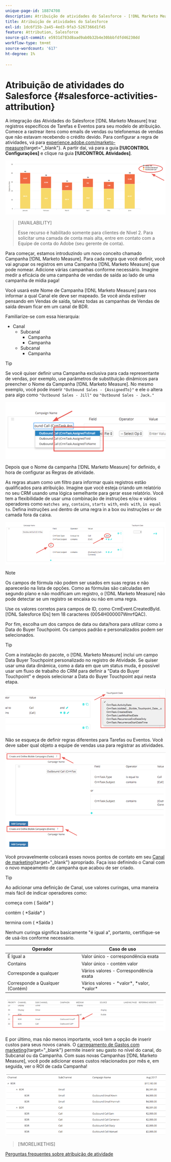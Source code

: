 ```yaml
---
unique-page-id: 18874708
description: Atribuição de atividades do Salesforce - [!DNL Marketo Measure]
title: Atribuição de atividades do Salesforce
exl-id: 1dc6f15b-2a45-4ed3-9fa3-5267366d1f45
feature: Attribution, Salesforce
source-git-commit: e5931d783d8aad9ab0b32b4e30bbbfdfd46230dd
workflow-type: tm+mt
source-wordcount: '617'
ht-degree: 1%

---
```


# Atribuição de atividades do Salesforce {#salesforce-activities-attribution}

A integração das Atividades do Salesforce [!DNL Marketo Measure] traz registros específicos de Tarefas e Eventos para seu modelo de atribuição. Comece a rastrear itens como emails de vendas ou telefonemas de vendas que não estavam recebendo o crédito devido. Para configurar a regra de atividades, vá para [experience.adobe.com/marketo-measure](https://experience.adobe.com/marketo-measure){target="_blank"}. A partir daí, vá para a guia **[!UICONTROL Configurações]** e clique na guia **[!UICONTROL Atividades]**.

![](assets/1.png)

>[!AVAILABILITY]
>
>Esse recurso é habilitado somente para clientes de Nível 2. Para solicitar uma camada de conta mais alta, entre em contato com a Equipe de conta do Adobe (seu gerente de conta).

Para começar, estamos introduzindo um novo conceito chamado Campanha [!DNL Marketo Measure]. Para cada regra que você definir, você vai agrupar os registros em uma Campanha [!DNL Marketo Measure] que pode nomear. Adicione várias campanhas conforme necessário. Imagine medir a eficácia de uma campanha de vendas de saída ao lado de uma campanha de mídia paga!

Você usará este Nome de Campanha [!DNL Marketo Measure] para nos informar a qual Canal ele deve ser mapeado. Se você ainda estiver pensando em Vendas de saída, talvez todas as campanhas de Vendas de saída devam ficar em um canal de BDR.

Familiarize-se com essa hierarquia:

* Canal
   * Subcanal
      * Campanha
      * Campanha
   * Subcanal
      * Campanha

>[!TIP]
>
>Se você quiser definir uma Campanha exclusiva para cada representante de vendas, por exemplo, use parâmetros de substituição dinâmicos para preencher o Nome da Campanha [!DNL Marketo Measure]. No mesmo exemplo, você pode inserir `"Outbound Sales - {AssignedTo}"` e ele o altera para algo como `"Outbound Sales - Jill"` ou `"Outbound Sales - Jack."`

![](assets/2.png)

Depois que o Nome da campanha [!DNL Marketo Measure] for definido, é hora de configurar as Regras de atividade.

As regras atuam como um filtro para informar quais registros estão qualificados para atribuição. Imagine que você esteja criando um relatório no seu CRM usando uma lógica semelhante para gerar esse relatório. Você tem a flexibilidade de usar uma combinação de instruções e/ou e vários operadores como `matches any`, `contains`, `starts with`, `ends with`, `is equal to`. Defina instruções `and` dentro de uma regra in a box ou instruções `or` de camada fora da caixa.

![](assets/3.png)

>[!NOTE]
>
>Os campos de fórmula não podem ser usados em suas regras e não aparecerão na lista de opções. Como as fórmulas são calculadas em segundo plano e não modificam um registro, o [!DNL Marketo Measure] não pode detectar se um registro se encaixa ou não em uma regra.
>
>Use os valores corretos para campos de ID, como CrmEvent.CreatedById. [!DNL Salesforce IDs] tem 18 caracteres (0054H000007WmrfQAC).

Por fim, escolha um dos campos de data ou data/hora para utilizar como a Data do Buyer Touchpoint. Os campos padrão e personalizados podem ser selecionados.

>[!TIP]
>
>Com a instalação do pacote, o [!DNL Marketo Measure] inclui um campo Data Buyer Touchpoint personalizado no registro de Atividade. Se quiser usar uma data dinâmica, como a data em que um status muda, é possível usar um fluxo de trabalho do CRM para definir a &quot;Data do Buyer Touchpoint&quot; e depois selecionar a Data do Buyer Touchpoint aqui nesta etapa.

![](assets/4.png)

Não se esqueça de definir regras diferentes para Tarefas ou Eventos. Você deve saber qual objeto a equipe de vendas usa para registrar as atividades.

![](assets/5.png)

Você provavelmente colocará esses novos pontos de contato em seu [Canal de marketing](https://experience.adobe.com/#/marketo-measure/MyAccount/Business?busView=false&amp;id=10#/!/MyAccount/Business/Account.Settings.SettingsHome?tab=Channels.Online%20Canais){target="_blank"} apropriado. Faça isso definindo o Canal com o novo mapeamento de campanha que acabou de ser criado.

>[!TIP]
>
>Ao adicionar uma definição de Canal, use valores curingas, uma maneira mais fácil de indicar operadores como:
>
>começa com ( Saída&#42; )
>
contém ( &#42;Saída&#42; )
>
termina com ( &#42;Saída )
>
Nenhum curinga significa basicamente &quot;é igual a&quot;, portanto, certifique-se de usá-los conforme necessário.

| **Operador** | **Caso de uso** |
|---|---|
| É Igual a | Valor único - correspondência exata |
| Contains | Valor único - contém valor |
| Corresponde a qualquer | Vários valores - Correspondência exata |
| Corresponde a Qualquer (Contém) | Vários valores - &#42;valor&#42;, &#42;valor, &#42;valor&#42; |

![](assets/6.png)

E por último, mas não menos importante, você tem a opção de inserir custos para seus novos canais. O [carregamento de Gastos com marketing](https://experience.adobe.com/#/marketo-measure/MyAccount/Business?busView=false&amp;id=10#/!/MyAccount/Business/Account.Settings.SettingsHome?tab=Reporting.Marketing%20Gastos){target="_blank"} permite inserir seu gasto no nível do canal, do Subcanal ou da Campanha. Com suas novas Campanhas [!DNL Marketo Measure], você pode adicionar esses custos relacionados por mês e, em seguida, ver o ROI de cada Campanha!

![](assets/7.png)

>[!MORELIKETHIS]
>
[Perguntas frequentes sobre atribuição de atividade](/help/advanced-marketo-measure-features/activities-attribution/activities-attribution-faq.md)
